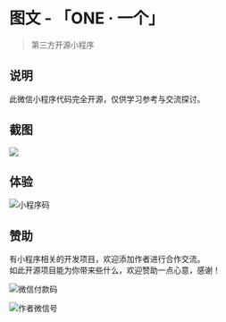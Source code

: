 # 图文 - 「ONE · 一个」

> 第三方开源小程序

## 说明
此微信小程序代码完全开源，仅供学习参考与交流探讨。

## 截图
![](https://i.loli.net/2018/06/19/5b287fcc600a0.png)

## 体验
![小程序码](https://i.loli.net/2018/06/19/5b28801446220.jpg)

## 赞助
有小程序相关的开发项目，欢迎添加作者进行合作交流。     
如此开源项目能为你带来些什么，欢迎赞助一点心意，感谢！

![微信付款码](https://camo.githubusercontent.com/089375fe4b818cd26749602f721baecbe9179c20/68747470733a2f2f696d672e6974797564616f2e636f6d2f66696c652f323031382f362f37376561386338353466376234653464393632623362626633326637333833652d77782e706e67)    

![作者微信号](https://i.loli.net/2018/05/24/5b067b099cb9c.png)